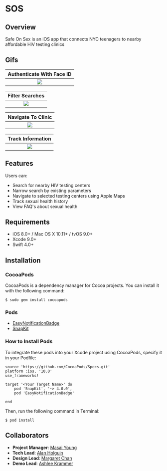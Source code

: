 # SOS

## Overview
Safe On Sex is an iOS app that connects NYC teenagers to nearby affordable HIV testing clinics

## Gifs


|Authenticate With Face ID|
|:-------------:|
|<img src=https://storage.jumpshare.com/preview/3UYwL0XZnQ3EJOH9IWbcGEukD41fiYNeaLUCh2E5fnrK099E_Q6JqZFqbI46Y0XAbFDAv8UwLzNWy8kG_kJd190Iq-_ZMIwlJNqsu6s4bO0F1kR3dMUjedqC16uBUu85>|

|Filter Searches|
|:-------------:|
|<img src=https://storage.jumpshare.com/preview/G_gMH94SAD2ypkA9OVPC5hyZDphtrePE6Z6aw_HyjWHsROiuhipwrGgNBTVfXGI7yf5nBsAu2sRUPZG6a1sC4N0Iq-_ZMIwlJNqsu6s4bO0F1kR3dMUjedqC16uBUu85>|


|Navigate To Clinic|
|:-------------:|
|<img src=https://storage.jumpshare.com/preview/HLBs5kYavewizWOEeEzhdvbgao3QwLJJqkcEMzSy4FXMGMR1RSEYjOs2l6L0-dzcDuvzOPeqiGpnMR-1wkLQmFNlSmh0egFbdyHzE6LvoMAI4av1wcwKsmUDuTGzHRrg>|


|Track Information|
|:-------------:|
|<img src=https://storage.jumpshare.com/preview/bkXH42le5EN-gPgALJ9b4x-w9LJOMVLW9SeZzkvGIqxtWJDm8djrcUkSmn2VF94epjx72iMPM7Udslk_3BQ4BVNlSmh0egFbdyHzE6LvoMAI4av1wcwKsmUDuTGzHRrg>|


## Features
Users can: 
- Search for nearby HIV testing centers
- Narrow search by existing parameters 
- Navigate to selected testing centers using Apple Maps 
- Track sexual health history
- View FAQ's about sexual health

## Requirements
- iOS 8.0+ / Mac OS X 10.11+ / tvOS 9.0+
- Xcode 9.0+
- Swift 4.0+

## Installation

### CocoaPods
CocoaPods is a dependency manager for Cocoa projects. You can install it with the following command:

`$ sudo gem install cocoapods`

### Pods
- [EasyNotificationBadge](https://github.com/Minitour/EasyNotificationBadge)
- [SnapKit](http://snapkit.io/docs)

### How to Install Pods
To integrate these pods into your Xcode project using CocoaPods, specify it in your Podfile:

```
source 'https://github.com/CocoaPods/Specs.git'
platform :ios, '10.0'
use_frameworks!

target '<Your Target Name>' do
    pod 'SnapKit', '~> 4.0.0',
    pod 'EasyNotificationBadge'

end
```

Then, run the following command in Terminal:

`$ pod install`

## Collaborators
- **Project Manager**: [Masai Young](https://github.com/saikhal)
- **Tech Lead**: [Alan Holguin](https://github.com/lynksdomain)
- **Design Lead**: [Margaret Chan ](https://github.com/margarethchan)
- **Demo Lead**: [Ashlee Krammer](https://github.com/ashleealyse)
